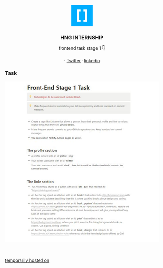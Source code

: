 

<div align="center">
    <img src="./hng.jpg" alt="Logo" width="70">
  <h3 align="center">HNG INTERNSHIP</h3>

  <p align="center">
    frontend task stage 1 👇
    <br />
    <br />
    ·
    <a href="https://twitter.com/stilkinging">Twitter</a>
    ·
    <a href="https://www.linkedin.com/in/stainlezzkin">linkedin</a>
</div>

### Task
<div align="center">
    <img src="./task.JPG" alt="task">
</div>

<br/>
<br />

<a href="https://">temporarily hosted on</a>